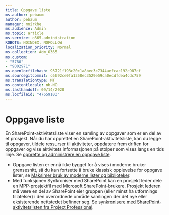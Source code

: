 ```yaml
---
title: Oppgave liste
ms.author: pebaum
author: pebaum
manager: mnirkhe
ms.audience: Admin
ms.topic: article
ms.service: o365-administration
ROBOTS: NOINDEX, NOFOLLOW
localization_priority: Normal
ms.collection: Adm_O365
ms.custom:
- "5780"
- "9002971"
ms.openlocfilehash: 93721f193c20c1a8bec3c7344aefcac192c987cf
ms.sourcegitcommit: c6692ce0fa1358ec3529e59ca0ecdfdea4cdc759
ms.translationtype: MT
ms.contentlocale: nb-NO
ms.lasthandoff: 09/14/2020
ms.locfileid: "47659103"
---
```

# <a name="task-list"></a>Oppgave liste

En SharePoint-aktivitetsliste viser en samling av oppgaver som er en del av et prosjekt. Når du har opprettet en SharePoint-aktivitetsliste, kan du legge til oppgaver, tildele ressurser til aktiviteter, oppdatere frem driften for oppgaver og vise aktivitets informasjonen på stolper som vises langs en tids linje. Se [opprette og administrere en oppgave liste](https://support.microsoft.com/office/466ad207-46fd-4c77-9af1-41bc23cec21a).  

-   Oppgave listen er ennå ikke bygget for å vises i moderne bruker grensesnitt, så du kan fortsette å bruke klassisk opplevelse for oppgave lister, se [Maksimer bruk av moderne lister og biblioteker](https://docs.microsoft.com/sharepoint/dev/transform/modernize-userinterface-lists-and-libraries).
-   Med funksjonen Synkroniser med SharePoint kan en prosjekt leder dele en MPP-prosjektfil med Microsoft SharePoint-brukere. Prosjekt lederen må være en del av SharePoint eier gruppen (eller minst ha utformings tillatelser) i den overordnede område samlingen der det nye eller eksisterende nettstedet befinner seg. Se [synkronisere med SharePoint-aktivitetslisten fra Project Professional](https://docs.microsoft.com/office/troubleshoot/project/sync-with-tasks-from-project).